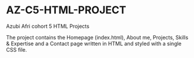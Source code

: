 # AZ-C5-HTML-PROJECT

Azubi Afri cohort 5 HTML Projects

The project contains the Homepage (index.html), About me, Projects, Skills & Expertise and a Contact page written  in HTML and styled  with a single CSS file. 
